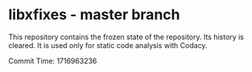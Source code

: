 # libxfixes - master branch

This repository contains the frozen state of the repository.
Its history is cleared. It is used only for static code
analysis with Codacy.

Commit Time: 1716963236
